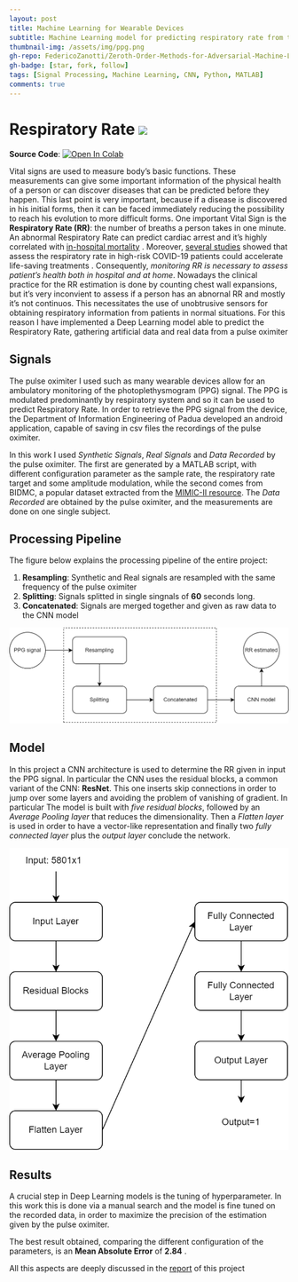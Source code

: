 ```yaml
---
layout: post
title: Machine Learning for Wearable Devices
subtitle: Machine Learning model for predicting respiratory rate from the PPG (Photoplethysmography) signal 
thumbnail-img: /assets/img/ppg.png
gh-repo: FedericoZanotti/Zeroth-Order-Methods-for-Adversarial-Machine-Learning
gh-badge: [star, fork, follow]
tags: [Signal Processing, Machine Learning, CNN, Python, MATLAB]
comments: true
---
```


# Respiratory Rate [<img src="https://logos-world.net/wp-content/uploads/2020/11/GitHub-Logo.png" width=50/>](https://github.com/FedericoZanotti/Zeroth-Order-Methods-for-Adversarial-Machine-Learning.git)

**Source Code**: [![Open In Colab](https://colab.research.google.com/assets/colab-badge.svg)](https://colab.research.google.com/github/FedericoZanotti/Respiratory-Rate-Estimation-on-Measurements-of-Wearable-Device/blob/master/HDA_project.ipynb)

Vital signs are used to measure body’s basic functions.
These measurements can give some important information
of the physical health of a person or can discover diseases
that can be predicted before they happen. This last point
is very important, because if a disease is discovered in his
initial forms, then it can be faced immediately reducing the
possibility to reach his evolution to more difficult forms.
One important Vital Sign is the **Respiratory Rate (RR)**: the
number of breaths a person takes in one minute. An abnormal
Respiratory Rate can predict cardiac arrest and it’s highly
correlated with [in-hospital mortality](https://pubmed.ncbi.nlm.nih.gov/8410395/) . Moreover, [several
studies](https://pubmed.ncbi.nlm.nih.gov/34028169/#:~:text=Our%20cohort%20study%20of%20hospitalized,associated%20with%20markedly%20elevated%20mortality.) showed that assess the respiratory rate in high-risk
COVID-19 patients could accelerate life-saving treatments .
Consequently, _monitoring RR is necessary to assess patient’s
health both in hospital and at home_. Nowadays the clinical
practice for the RR estimation is done by counting chest wall
expansions, but it’s very inconvient to assess if a person has
an abnornal RR and mostly it’s not continuos. This necessitates the use of unobtrusive sensors for obtaining respiratory
information from patients in normal situations.
For this reason I have implemented a Deep Learning model able to predict the Respiratory Rate, gathering artificial data and real data from a pulse oximiter

## Signals

The pulse oximiter I used such as many wearable devices allow for an ambulatory monitoring of the photoplethysmogram (PPG)
signal. The PPG is modulated predominantly by respiratory system and so it can be used to predict Respiratory
Rate. 
In order to retrieve the PPG signal from the device, the Department of Information Engineering of Padua developed an android application, capable of saving in csv files
the recordings of the pulse oximiter. 

In this work I used _Synthetic Signals_, _Real Signals_ and _Data Recorded_ by the pulse oximiter. The first are generated by a MATLAB script, with different configuration parameter as the sample rate, the respiratory rate target and some
amplitude modulation, while the second comes from BIDMC, a popular dataset extracted from the [MIMIC-II resource](https://pubmed.ncbi.nlm.nih.gov/10851218/).
The _Data Recorded_ are obtained by the pulse oximiter, and the measurements are done on one single subject. 

## Processing Pipeline

The figure below explains the processing pipeline of the entire project:
1. **Resampling**: Synthetic and Real signals are resampled with the same frequency of the pulse oximiter
2. **Splitting**: Signals splitted in single singnals of **60** seconds long.
3. **Concatenated**: Signals are merged together and given as raw data to the CNN model

<img src="/assets/img/diag.png" />

## Model

In this project a CNN architecture is used to determine
the RR given in input the PPG signal. In particular the CNN
uses the residual blocks, a common variant of the CNN:
**ResNet**. This one inserts skip connections in order to
jump over some layers and avoiding the problem of vanishing
of gradient.
In particular The model is built with _five residual blocks_, followed by
an _Average Pooling layer_ that reduces the dimensionality.
Then a _Flatten layer_ is used in order to have a vector-like
representation and finally two _fully connected layer_ plus the
_output layer_ conclude the network.

<img src="/assets/img/model.png" />

## Results

A crucial step in Deep Learning models is the tuning of
hyperparameter. In this work this is done via a manual search
and the model is fine tuned on the recorded data, in order to
maximize the precision of the estimation given by the pulse
oximiter.

The best result obtained, comparing the different configuration of the parameters, is an **Mean Absolute Error** of **2.84** .

All this aspects are deeply discussed in the [report](https://github.com/FedericoZanotti/Respiratory-Rate-Estimation-on-Measurements-of-Wearable-Device/blob/main/Report.pdf) of this project





